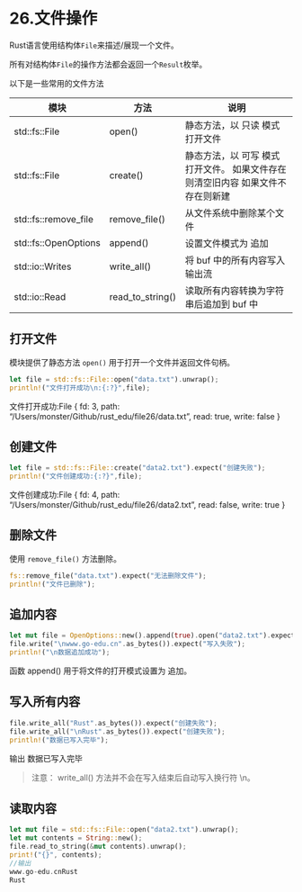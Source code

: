 # 26.文件操作

Rust语言使用结构体`File`来描述/展现一个文件。

所有对结构体`File`的操作方法都会返回一个`Result`枚举。

以下是一些常用的文件方法

模块	|方法	|说明|
---|---|---|
std::fs::File|	open()|	静态方法，以 只读 模式打开文件|
std::fs::File|	create()|	静态方法，以 可写 模式打开文件。 如果文件存在则清空旧内容 如果文件不存在则新建
std::fs::remove_file|	remove_file()|	从文件系统中删除某个文件|
std::fs::OpenOptions|	append()|	设置文件模式为 追加|
std::io::Writes|	write_all()|	将 buf 中的所有内容写入输出流|
std::io::Read|	read_to_string()|	读取所有内容转换为字符串后追加到 buf 中|
## 打开文件

模块提供了静态方法 `open()` 用于打开一个文件并返回文件句柄。

```rust
let file = std::fs::File::open("data.txt").unwrap();
println!("文件打开成功\n:{:?}",file);
```

文件打开成功:File { fd: 3, path: “/Users/monster/Github/rust_edu/file26/data.txt”, read: true, write: false }

## 创建文件
```rust
let file = std::fs::File::create("data2.txt").expect("创建失败");
println!("文件创建成功:{:?}",file);
```

文件创建成功:File { fd: 4, path: “/Users/monster/Github/rust_edu/file26/data2.txt”, read: false, write: true }

## 删除文件
使用 `remove_file()` 方法删除。

```rust
fs::remove_file("data.txt").expect("无法删除文件");
println!("文件已删除");
```
## 追加内容
```rust
let mut file = OpenOptions::new().append(true).open("data2.txt").expect("失败");
file.write("\nwww.go-edu.cn".as_bytes()).expect("写入失败");
println!("\n数据追加成功");
```

函数 append() 用于将文件的打开模式设置为 追加。

## 写入所有内容
```rust 
file.write_all("Rust".as_bytes()).expect("创建失败");
file.write_all("\nRust".as_bytes()).expect("创建失败");
println!("数据已写入完毕");
```
输出 数据已写入完毕

>注意： write_all() 方法并不会在写入结束后自动写入换行符 \n。

## 读取内容
```rust
let mut file = std::fs::File::open("data2.txt").unwrap();
let mut contents = String::new();
file.read_to_string(&mut contents).unwrap();
print!("{}", contents);
//输出
www.go-edu.cnRust
Rust
```
